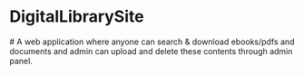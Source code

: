 ﻿# DigitalLibrarySite
﻿# A web application where anyone can search & download ebooks/pdfs and documents and admin can upload and delete these contents through admin panel.
